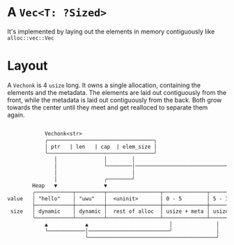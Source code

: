 # A `Vec<T: ?Sized>`

It's implemented by laying out the elements in memory contiguously like `alloc::vec::Vec`

# Layout

A `Vechonk` is 4 `usize` long. It owns a single allocation, containing the elements and the metadata.
The elements are laid out contiguously from the front, while the metadata is laid out contiguously from the back.
Both grow towards the center until they meet and get realloced to separate them again.

```txt

            Vechonk<str>
            ╭──────────────────────────────────╮
            │ ptr   | len   | cap  | elem_size │
            ╰──────────────────────────────────╯
               │               │        │
               │               ╰────────│──────────────────────────────────────╮
               │                        │                                      │
               │               ╭────────╯                                      │
        Heap   ▼               ▼                                               ▼
        ╭────────────┬─────────┬─────────────────┬──────────────┬──────────────╮
value   │ "hello"    │ "uwu"   │  <uninit>       │ 0 - 5        │ 5 - 3        │
        ├────────────┼─────────┼─────────────────┼──────────────┼──────────────┤
 size   │ dynamic    │ dynamic │  rest of alloc  │ usize + meta │ usize + meta │
        ╰────────────┴─────────┴─────────────────┴──────────────┴──────────────╯
            ▲            ▲                          │              │
            ╰────────────│──────────────────────────╯              │
                         ╰─────────────────────────────────────────╯
```